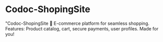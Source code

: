 # Codoc-ShopingSite
"Codoc-ShopingSite 🛒 E-commerce platform for seamless shopping. Features: Product catalog, cart, secure payments, user profiles. Made for you! 
